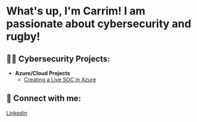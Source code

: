<h1>What's up, I'm Carrim! I am passionate about cybersecurity and rugby!

<h2>👨‍💻 Cybersecurity Projects:</h2>

- <b>Azure/Cloud Projects </b>
  - [Creating a Live SOC in Azure](https://github.com/RugbyMan15/Azure-Soc-Honeypot)

<h2> 🤳 Connect with me:</h2> 
  
  [Linkedin](https://www.linkedin.com/in/carrim-jamal-browne-02830681/)

